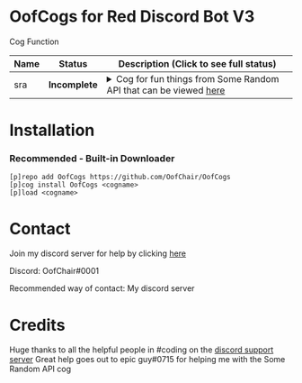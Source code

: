 # OofCogs for Red Discord Bot V3

Cog Function

| Name | Status | Description (Click to see full status)
| --- | --- | --- |
| sra | **Incomplete** | <details><summary>Cog for fun things from Some Random API that can be viewed [here](https://some-random-api.ml)</summary>Currently incomplete, will be working on it most I can</details> |

# Installation
### Recommended - Built-in Downloader
```
[p]repo add OofCogs https://github.com/OofChair/OofCogs
[p]cog install OofCogs <cogname>
[p]load <cogname>
```

# Contact
Join my discord server for help by clicking [here](https://discord.gg/3PfU5q22wN)

Discord: OofChair#0001

Recommended way of contact: My discord server 

# Credits

Huge thanks to all the helpful people in #coding on the [discord support server](https://discord.gg/red)
Great help goes out to epic guy#0715 for helping me with the Some Random API cog
